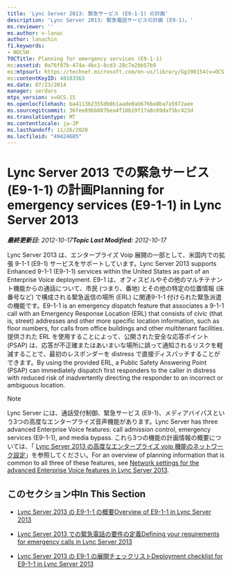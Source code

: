 ```yaml
---
title: 'Lync Server 2013: 緊急サービス (E9-1-1) の計画'
description: 'Lync Server 2013: 緊急電話サービスの計画 (E9-1)。'
ms.reviewer: ''
ms.author: v-lanac
author: lanachin
f1.keywords:
- NOCSH
TOCTitle: Planning for emergency services (E9-1-1)
ms:assetid: 0a76f97b-474a-4bc1-8cd3-28c7e2bb57b9
ms:mtpsurl: https://technet.microsoft.com/en-us/library/Gg398154(v=OCS.15)
ms:contentKeyID: 48183363
ms.date: 07/23/2014
manager: serdars
mtps_version: v=OCS.15
ms.openlocfilehash: ba4113b2355db0b1aade0ab6766e8ba7a5972aee
ms.sourcegitcommit: 36fee89bb887bea4f18b19f17a8c69daf5bc423d
ms.translationtype: MT
ms.contentlocale: ja-JP
ms.lasthandoff: 11/26/2020
ms.locfileid: "49424605"
---
```

# <a name="planning-for-emergency-services-e9-1-1-in-lync-server-2013"></a><span data-ttu-id="ba514-103">Lync Server 2013 での緊急サービス (E9-1-1) の計画</span><span class="sxs-lookup"><span data-stu-id="ba514-103">Planning for emergency services (E9-1-1) in Lync Server 2013</span></span>

<div data-xmlns="http://www.w3.org/1999/xhtml">

<div class="topic" data-xmlns="http://www.w3.org/1999/xhtml" data-msxsl="urn:schemas-microsoft-com:xslt" data-cs="https://msdn.microsoft.com/">

<div data-asp="https://msdn2.microsoft.com/asp">



</div>

<div id="mainSection">

<div id="mainBody"><span data-ttu-id="ba514-104">

<span> </span></span><span class="sxs-lookup"><span data-stu-id="ba514-104">

<span> </span></span></span>

<span data-ttu-id="ba514-105">_**最終更新日:** 2012-10-17_</span><span class="sxs-lookup"><span data-stu-id="ba514-105">_**Topic Last Modified:** 2012-10-17_</span></span>

<span data-ttu-id="ba514-106">Lync Server 2013 は、エンタープライズ Voip 展開の一部として、米国内での拡張 9-1-1 (E9-1) サービスをサポートしています。</span><span class="sxs-lookup"><span data-stu-id="ba514-106">Lync Server 2013 supports Enhanced 9-1-1 (E9-1-1) services within the United States as part of an Enterprise Voice deployment.</span></span> <span data-ttu-id="ba514-107">E9-1 は、オフィスビルやその他のマルチテナント機能からの通話について、市民 (つまり、番地) とその他の特定の位置情報 (床番号など) で構成される緊急返信の場所 (ERL) に関連9-1-1 付けられた緊急派遣の機能です。</span><span class="sxs-lookup"><span data-stu-id="ba514-107">E9-1-1 is an emergency dispatch feature that associates a 9-1-1 call with an Emergency Response Location (ERL) that consists of civic (that is, street) addresses and other more specific location information, such as floor numbers, for calls from office buildings and other multitenant facilities.</span></span> <span data-ttu-id="ba514-108">提供された ERL を使用することによって、公開された安全な応答ポイント (PSAP) は、応答が不正確またはあいまいな場所に誤って通知されるリスクを軽減することで、最初のレスポンダーを distress で直接ディスパッチすることができます。</span><span class="sxs-lookup"><span data-stu-id="ba514-108">By using the provided ERL, a Public Safety Answering Point (PSAP) can immediately dispatch first responders to the caller in distress with reduced risk of inadvertently directing the responder to an incorrect or ambiguous location.</span></span>

<div>


> [!NOTE]  
> <span data-ttu-id="ba514-109">Lync Server には、通話受付制御、緊急サービス (E9-1)、メディアバイパスという3つの高度なエンタープライズ音声機能があります。</span><span class="sxs-lookup"><span data-stu-id="ba514-109">Lync Server has three advanced Enterprise Voice features: call admission control, emergency services (E9-1-1), and media bypass.</span></span> <span data-ttu-id="ba514-110">これら3つの機能の計画情報の概要については、「 <A href="lync-server-2013-network-settings-for-the-advanced-enterprise-voice-features.md">Lync Server 2013 の高度なエンタープライズ voip 機能のネットワーク設定</A>」を参照してください。</span><span class="sxs-lookup"><span data-stu-id="ba514-110">For an overview of planning information that is common to all three of these features, see <A href="lync-server-2013-network-settings-for-the-advanced-enterprise-voice-features.md">Network settings for the advanced Enterprise Voice features in Lync Server 2013</A>.</span></span>



</div>

<div>

## <a name="in-this-section"></a><span data-ttu-id="ba514-111">このセクション中</span><span class="sxs-lookup"><span data-stu-id="ba514-111">In This Section</span></span>

  - [<span data-ttu-id="ba514-112">Lync Server 2013 の E9-1-1 の概要</span><span class="sxs-lookup"><span data-stu-id="ba514-112">Overview of E9-1-1 in Lync Server 2013</span></span>](lync-server-2013-overview-of-e9-1-1.md)

  - [<span data-ttu-id="ba514-113">Lync Server 2013 での緊急電話の要件の定義</span><span class="sxs-lookup"><span data-stu-id="ba514-113">Defining your requirements for emergency calls in Lync Server 2013</span></span>](lync-server-2013-defining-your-requirements-for-emergency-calls.md)

  - [<span data-ttu-id="ba514-114">Lync Server 2013 の E9-1 の展開チェックリスト</span><span class="sxs-lookup"><span data-stu-id="ba514-114">Deployment checklist for E9-1-1 in Lync Server 2013</span></span>](lync-server-2013-deployment-checklist-for-e9-1-1.md)

<span data-ttu-id="ba514-115"></div>

</div>

<span> </span>

</div>

</div>

</span><span class="sxs-lookup"><span data-stu-id="ba514-115"></div>

</div>

<span> </span>

</div>

</div>

</span></span></div>

